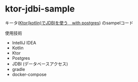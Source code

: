 # ktor-jdbi-sample

キータ([Ktor(kotlin)でJDBIを使う　with postgres](https://qiita.com/toki_k/items/1bf9bfe8022f7031b029))
のsampelコード

使用技術
* IntelliJ IDEA
* Kotlin
* Ktor 
* Postgres 
* JDBI (データベースアクセス)
* gradle
* docker-compose

